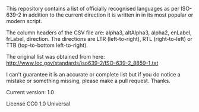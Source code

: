 This repository contains a list of officially recognised languages as per
ISO-639-2 in addition to the current direction it is written in in its most
popular or modern script.

The column headers of the CSV file are: alpha3, altAlpha3, alpha2, enLabel, frLabel,
direction. The directions are LTR (left-to-right), RTL (right-to-left) or TTB
(top-to-bottom left-to-right).

The original list was obtained from here: http://www.loc.gov/standards/iso639-2/ISO-639-2_8859-1.txt

I can't guarantee it is an accurate or complete list but if you do notice a
mistake or something missing, please make a pull request. Thanks.

Current version: 1.0

License CC0 1.0 Universal
